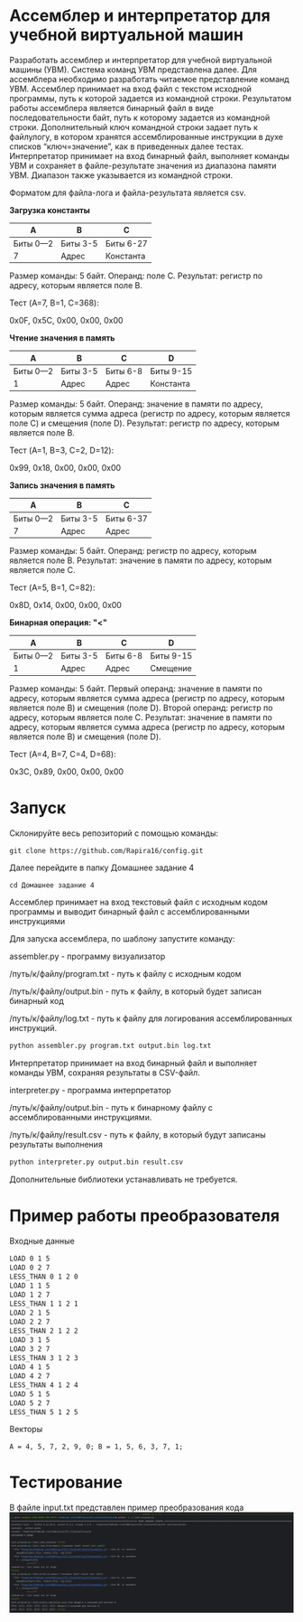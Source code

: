 # Ассемблер и интерпретатор для учебной виртуальной машин
Разработать ассемблер и интерпретатор для учебной виртуальной машины
(УВМ). Система команд УВМ представлена далее.
Для ассемблера необходимо разработать читаемое представление команд
УВМ. Ассемблер принимает на вход файл с текстом исходной программы, путь к
которой задается из командной строки. Результатом работы ассемблера является
бинарный файл в виде последовательности байт, путь к которому задается из
командной строки. Дополнительный ключ командной строки задает путь к файлулогу, в котором хранятся ассемблированные инструкции в духе списков
“ключ=значение”, как в приведенных далее тестах.
Интерпретатор принимает на вход бинарный файл, выполняет команды УВМ
и сохраняет в файле-результате значения из диапазона памяти УВМ. Диапазон
также указывается из командной строки.

Форматом для файла-лога и файла-результата является csv.

**Загрузка константы**

| A | B | C |
|---|---|---|
| Биты 0—2 | Биты 3-5 | Биты 6-27 |
| 7 | Адрес | Константа |

Размер команды: 5 байт. Операнд: поле C. Результат: регистр по адресу,
которым является поле B.

Тест (A=7, B=1, C=368):

0x0F, 0x5C, 0x00, 0x00, 0x00

**Чтение значения в память**

| A | B | C | D |
|---|---|---|---|
| Биты 0—2 | Биты 3-5 | Биты 6-8 | Биты 9-15|
| 1 | Адрес | Адрес | Константа |

Размер команды: 5 байт. Операнд: значение в памяти по адресу, которым
является сумма адреса (регистр по адресу, которым является поле C) и смещения
(поле D). Результат: регистр по адресу, которым является поле B.

Тест (A=1, B=3, C=2, D=12):

0x99, 0x18, 0x00, 0x00, 0x00

**Запись значения в память**

| A | B | C |
|---|---|---|
| Биты 0—2 | Биты 3-5 | Биты 6-37 |
| 7 | Адрес | Адрес |

Размер команды: 5 байт. Операнд: регистр по адресу, которым является поле
B. Результат: значение в памяти по адресу, которым является поле C.

Тест (A=5, B=1, C=82):

0x8D, 0x14, 0x00, 0x00, 0x00

**Бинарная операция: "<"**

| A | B | C | D |
|---|---|---|---|
| Биты 0—2 | Биты 3-5 | Биты 6-8 | Биты 9-15|
| 1 | Адрес | Адрес | Смещение |

Размер команды: 5 байт. Первый операнд: значение в памяти по адресу,
которым является сумма адреса (регистр по адресу, которым является поле B) и
смещения (поле D). Второй операнд: регистр по адресу, которым является поле C.
Результат: значение в памяти по адресу, которым является сумма адреса (регистр
по адресу, которым является поле B) и смещения (поле D).

Тест (A=4, B=7, C=4, D=68):

0x3C, 0x89, 0x00, 0x00, 0x00

# Запуск
Склонируйте весь репозиторий с помощью команды:
```
git clone https://github.com/Rapira16/config.git
```
Далее перейдите в папку Домашнее задание 4
```
cd Домашнее задание 4
```

Ассемблер принимает на вход текстовый файл с исходным кодом программы и выводит бинарный файл с ассемблированными инструкциями

Для запуска ассемблера, по шаблону запустите команду:

assembler.py - программу визуализатор

/путь/к/файлу/program.txt - путь к файлу с исходным кодом

/путь/к/файлу/output.bin - путь к файлу, в который будет записан бинарный код

/путь/к/файлу/log.txt - путь к файлу для логирования ассемблированных инструкций.

```Bash
python assembler.py program.txt output.bin log.txt
```

Интерпретатор принимает на вход бинарный файл и выполняет команды УВМ, сохраняя результаты в CSV-файл.

interpreter.py - программа интерпретатор

/путь/к/файлу/output.bin - путь к бинарному файлу с ассемблированными инструкциями.

/путь/к/файлу/result.csv - путь к файлу, в который будут записаны результаты выполнения

```Bash
python interpreter.py output.bin result.csv
```

Дополнительные библиотеки устанавливать не требуется.

# Пример работы преобразователя
Входные данные
```
LOAD 0 1 5
LOAD 0 2 7
LESS_THAN 0 1 2 0
LOAD 1 1 5
LOAD 1 2 7
LESS_THAN 1 1 2 1
LOAD 2 1 5
LOAD 2 2 7
LESS_THAN 2 1 2 2
LOAD 3 1 5
LOAD 3 2 7
LESS_THAN 3 1 2 3
LOAD 4 1 5
LOAD 4 2 7
LESS_THAN 4 1 2 4
LOAD 5 1 5
LOAD 5 2 7
LESS_THAN 5 1 2 5
```

Векторы
```
A = 4, 5, 7, 2, 9, 0; B = 1, 5, 6, 3, 7, 1;
```

# Тестирование
В файле input.txt представлен пример преобразования кода
![](https://github.com/Rapira16/config/blob/main/Домашнее%20задание%204/Снимок%20экрана%20от%202024-11-17%2013-07-57.png)




